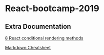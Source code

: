 # React-bootcamp-2019

## Extra Documentation

[8 React conditional rendering methods](https://blog.logrocket.com/conditional-rendering-in-react-c6b0e5af381e/)

[Markdown Cheatsheet](https://github.com/adam-p/markdown-here/wiki/Markdown-Cheatsheet)
